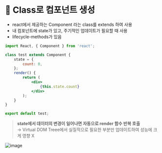 # 📑 Class로 컴포넌트 생성
- react에서 제공하는 Component 라는 class를 extends 하여 사용
- 내 컴포넌트에 state가 있고, 주기적인 업데이트가 필요할 때 사용
- lifecycle-methods가 있음   

```jsx
import React, { Component } from 'react';

class test extends Component {
    state = {
        count: 0,
    };
    render() {
        return (
            <div>
                {this.state.count}
            </div>
        );
    }
}

export default test;
```

> **state에서 데이터의 변경이 일어나면 자동으로 render 함수 반복 호출**     
→ Virtual DOM Treee에서 실질적으로 필요한 부분만 업데이트하여 성능에 크게 영향 X         

![image](https://user-images.githubusercontent.com/72757829/110482697-46205400-812c-11eb-8f72-631e68e5fe06.png)

